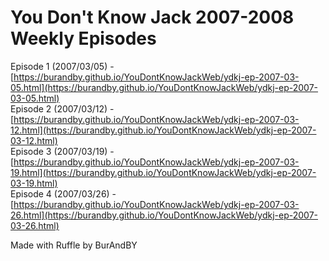 # You Don't Know Jack 2007-2008 Weekly Episodes

Episode 1 (2007/03/05) - [https://burandby.github.io/YouDontKnowJackWeb/ydkj-ep-2007-03-05.html](https://burandby.github.io/YouDontKnowJackWeb/ydkj-ep-2007-03-05.html) <br/>
Episode 2 (2007/03/12) - [https://burandby.github.io/YouDontKnowJackWeb/ydkj-ep-2007-03-12.html](https://burandby.github.io/YouDontKnowJackWeb/ydkj-ep-2007-03-12.html) <br/>
Episode 3 (2007/03/19) - [https://burandby.github.io/YouDontKnowJackWeb/ydkj-ep-2007-03-19.html](https://burandby.github.io/YouDontKnowJackWeb/ydkj-ep-2007-03-19.html) <br/>
Episode 4 (2007/03/26) - [https://burandby.github.io/YouDontKnowJackWeb/ydkj-ep-2007-03-26.html](https://burandby.github.io/YouDontKnowJackWeb/ydkj-ep-2007-03-26.html) <br/>



Made with Ruffle by BurAndBY
